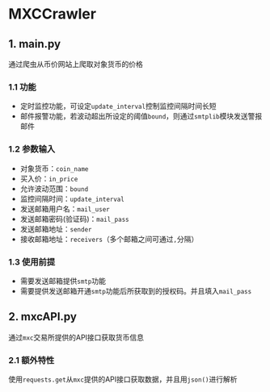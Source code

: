 # MXCCrawler
## 1. main.py
通过爬虫从币价网站上爬取对象货币的价格
### 1.1 功能
- 定时监控功能，可设定`update_interval`控制监控间隔时间长短
- 邮件报警功能，若波动超出所设定的阈值`bound`，则通过`smtplib`模块发送警报邮件
### 1.2 参数输入
- 对象货币：`coin_name`
- 买入价：`in_price`
- 允许波动范围：`bound`
- 监控间隔时间：`update_interval`
- 发送邮箱用户名：`mail_user`
- 发送邮箱密码(验证码)：`mail_pass`
- 发送邮箱地址：`sender`
- 接收邮箱地址：`receivers`（多个邮箱之间可通过`,`分隔）
### 1.3 使用前提
- 需要发送邮箱提供`smtp`功能
- 需要提供发送邮箱开通`smtp`功能后所获取到的授权码。并且填入`mail_pass`

## 2. mxcAPI.py
通过`mxc`交易所提供的API接口获取货币信息
### 2.1 额外特性
使用`requests.get`从`mxc`提供的API接口获取数据，并且用`json()`进行解析